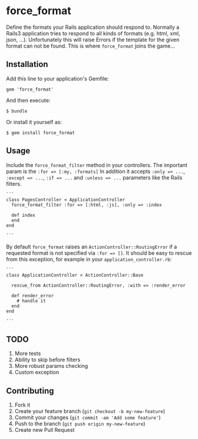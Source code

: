 # force_format

Define the formats your Rails application should respond to.
Normally a Rails3 application tries to respond to all kinds of formats (e.g. html, xml, json, ...).
Unfortunately this will raise Errors if the template for the given format can not be found.
This is where ```force_format``` joins the game...

## Installation

Add this line to your application's Gemfile:

    gem 'force_format'

And then execute:

    $ bundle

Or install it yourself as:

    $ gem install force_format

## Usage

Include the ```force_format_filter``` method in your controllers.
The important param is the ```:for => [:my, :formats]```
In addition it accepts ```:only => ...```, ```:except => ...```, ```:if => ...```
and ```:unless => ...``` parameters like the Rails filters.

    ```
    class PagesController < ApplicationController
      force_format_filter :for => [:html, :js], :only => :index

      def index
      end
    end

    ```

By default ```force_format``` raises an ```ActionController::RoutingError```
if a requested format is not specified via ```:for => []```. It should be easy to
rescue from this exception, for example in your ```application_controller.rb```:

    ```
    class ApplicationController < ActionController::Base

      rescue_from ActionController::RoutingError, :with => :render_error

      def render_error
        # handle it
      end
    end

    ```


## TODO
1. More tests
2. Ability to skip before filters
3. More robust params checking
4. Custom exception


## Contributing

1. Fork it
2. Create your feature branch (`git checkout -b my-new-feature`)
3. Commit your changes (`git commit -am 'Add some feature'`)
4. Push to the branch (`git push origin my-new-feature`)
5. Create new Pull Request

